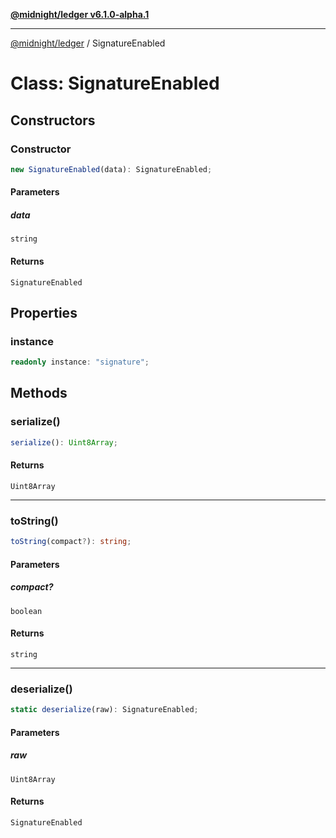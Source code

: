 [**@midnight/ledger v6.1.0-alpha.1**](../README.md)

***

[@midnight/ledger](../globals.md) / SignatureEnabled

# Class: SignatureEnabled

## Constructors

### Constructor

```ts
new SignatureEnabled(data): SignatureEnabled;
```

#### Parameters

##### data

`string`

#### Returns

`SignatureEnabled`

## Properties

### instance

```ts
readonly instance: "signature";
```

## Methods

### serialize()

```ts
serialize(): Uint8Array;
```

#### Returns

`Uint8Array`

***

### toString()

```ts
toString(compact?): string;
```

#### Parameters

##### compact?

`boolean`

#### Returns

`string`

***

### deserialize()

```ts
static deserialize(raw): SignatureEnabled;
```

#### Parameters

##### raw

`Uint8Array`

#### Returns

`SignatureEnabled`
